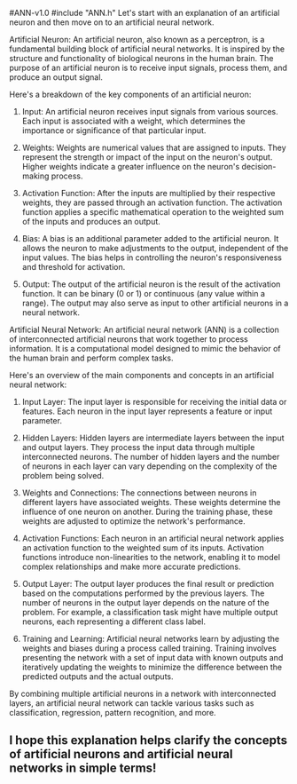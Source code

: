 #ANN-v1.0
#include "ANN.h"
Let's start with an explanation of an artificial neuron and then move on to an artificial neural network.

Artificial Neuron:
An artificial neuron, also known as a perceptron, is a fundamental building block of artificial neural networks. It is inspired by the structure and functionality of biological neurons in the human brain. The purpose of an artificial neuron is to receive input signals, process them, and produce an output signal.

Here's a breakdown of the key components of an artificial neuron:

1. Input: An artificial neuron receives input signals from various sources. Each input is associated with a weight, which determines the importance or significance of that particular input.

2. Weights: Weights are numerical values that are assigned to inputs. They represent the strength or impact of the input on the neuron's output. Higher weights indicate a greater influence on the neuron's decision-making process.

3. Activation Function: After the inputs are multiplied by their respective weights, they are passed through an activation function. The activation function applies a specific mathematical operation to the weighted sum of the inputs and produces an output.

4. Bias: A bias is an additional parameter added to the artificial neuron. It allows the neuron to make adjustments to the output, independent of the input values. The bias helps in controlling the neuron's responsiveness and threshold for activation.

5. Output: The output of the artificial neuron is the result of the activation function. It can be binary (0 or 1) or continuous (any value within a range). The output may also serve as input to other artificial neurons in a neural network.

Artificial Neural Network:
An artificial neural network (ANN) is a collection of interconnected artificial neurons that work together to process information. It is a computational model designed to mimic the behavior of the human brain and perform complex tasks.

Here's an overview of the main components and concepts in an artificial neural network:

1. Input Layer: The input layer is responsible for receiving the initial data or features. Each neuron in the input layer represents a feature or input parameter.

2. Hidden Layers: Hidden layers are intermediate layers between the input and output layers. They process the input data through multiple interconnected neurons. The number of hidden layers and the number of neurons in each layer can vary depending on the complexity of the problem being solved.

3. Weights and Connections: The connections between neurons in different layers have associated weights. These weights determine the influence of one neuron on another. During the training phase, these weights are adjusted to optimize the network's performance.

4. Activation Functions: Each neuron in an artificial neural network applies an activation function to the weighted sum of its inputs. Activation functions introduce non-linearities to the network, enabling it to model complex relationships and make more accurate predictions.

5. Output Layer: The output layer produces the final result or prediction based on the computations performed by the previous layers. The number of neurons in the output layer depends on the nature of the problem. For example, a classification task might have multiple output neurons, each representing a different class label.

6. Training and Learning: Artificial neural networks learn by adjusting the weights and biases during a process called training. Training involves presenting the network with a set of input data with known outputs and iteratively updating the weights to minimize the difference between the predicted outputs and the actual outputs.

By combining multiple artificial neurons in a network with interconnected layers, an artificial neural network can tackle various tasks such as classification, regression, pattern recognition, and more.

I hope this explanation helps clarify the concepts of artificial neurons and artificial neural networks in simple terms!
---------------------------------------------------------------------------------------------------------------------------------------------------------------------

